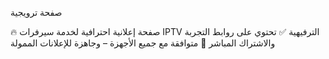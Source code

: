 صفحة ترويجية

🔥 صفحة إعلانية احترافية لخدمة سيرفرات IPTV الترفيهية
✅ تحتوي على روابط التجربة والاشتراك المباشر
📲 متوافقة مع جميع الأجهزة – وجاهزة للإعلانات الممولة
